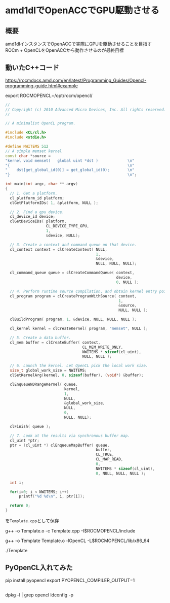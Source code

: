 # amd1dlでOpenACCでGPU駆動させる
## 概要
amd1dlインスタンスでOpenACCで実際にGPUを駆動させることを目指す
ROCm + OpenCLをOpenACCから動作させるのが最終目標

## 動いたC++コード
https://rocmdocs.amd.com/en/latest/Programming_Guides/Opencl-programming-guide.html#example

export ROCMOPENCL=/opt/rocm/opencl/

```cpp
//
// Copyright (c) 2010 Advanced Micro Devices, Inc. All rights reserved.
//

// A minimalist OpenCL program.

#include <CL/cl.h>
#include <stdio.h>

#define NWITEMS 512
// A simple memset kernel
const char *source =
"kernel void memset(   global uint *dst )             \n"
"{                                                    \n"
"    dst[get_global_id(0)] = get_global_id(0);        \n"
"}                                                    \n";

int main(int argc, char ** argv)
{
  // 1. Get a platform.
  cl_platform_id platform;
  clGetPlatformIDs( 1, &platform, NULL );

  // 2. Find a gpu device.
  cl_device_id device;
  clGetDeviceIDs( platform,
                  CL_DEVICE_TYPE_GPU,
                  1,
                  &device, NULL);

  // 3. Create a context and command queue on that device.
  cl_context context = clCreateContext( NULL,
                                        1,
                                        &device,
                                        NULL, NULL, NULL);

  cl_command_queue queue = clCreateCommandQueue( context,
                                                 device,
                                                 0, NULL );

  // 4. Perform runtime source compilation, and obtain kernel entry point.
  cl_program program = clCreateProgramWithSource( context,
                                                  1,
                                                  &source,
                                                  NULL, NULL );

  clBuildProgram( program, 1, &device, NULL, NULL, NULL );

  cl_kernel kernel = clCreateKernel( program, "memset", NULL );

  // 5. Create a data buffer.
  cl_mem buffer = clCreateBuffer( context,
                                  CL_MEM_WRITE_ONLY,
                                  NWITEMS * sizeof(cl_uint),
                                  NULL, NULL );

  // 6. Launch the kernel. Let OpenCL pick the local work size.
  size_t global_work_size = NWITEMS;
  clSetKernelArg(kernel, 0, sizeof(buffer), (void*) &buffer);

  clEnqueueNDRangeKernel( queue,
                          kernel,
                          1,
                          NULL,
                          &global_work_size,
                          NULL,
                          0,
                          NULL, NULL);

  clFinish( queue );

  // 7. Look at the results via synchronous buffer map.
  cl_uint *ptr;
  ptr = (cl_uint *) clEnqueueMapBuffer( queue,
                                        buffer,
                                        CL_TRUE,
                                        CL_MAP_READ,
                                        0,
                                        NWITEMS * sizeof(cl_uint),
                                        0, NULL, NULL, NULL );

  int i;

  for(i=0; i < NWITEMS; i++)
      printf("%d %d\n", i, ptr[i]);

  return 0;
}
```
を`Template.cpp`として保存

g++ -o Template.o -c Template.cpp -I$ROCMOPENCL/include

g++ -o Template Template.o -lOpenCL -L$ROCMOPENCL/lib/x86_64

./Template


## PyOpenCL入れてみた
pip install pyopencl
export PYOPENCL_COMPILER_OUTPUT=1



##
dpkg -l | grep opencl
ldconfig -p